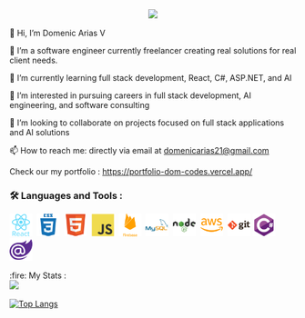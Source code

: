 <div id="header" align="center">
  <img src="https://media2.giphy.com/media/v1.Y2lkPTc5MGI3NjExNmVueWV4Nm0xdDV4M3U5MTNpemRubTRxZXdjYTY0YW92dGU4bTJieCZlcD12MV9pbnRlcm5hbF9naWZfYnlfaWQmY3Q9Zw/3oKIPnAiaMCws8nOsE/giphy.gif" width="100"/>
</div>

👋 Hi, I’m Domenic Arias V

👀 I’m a software engineer currently freelancer creating real solutions for real client needs.

🌱 I’m currently learning full stack development, React, C#, ASP.NET, and AI

💼 I’m interested in pursuing careers in full stack development, AI engineering, and software consulting

💞️ I’m looking to collaborate on projects focused on full stack applications and AI solutions

📫 How to reach me: directly via email at domenicarias21@gmail.com

Check our my portfolio : https://portfolio-dom-codes.vercel.app/

  ### :hammer_and_wrench: Languages and Tools :
  <div>

  <img src="https://github.com/devicons/devicon/blob/master/icons/react/react-original-wordmark.svg" title="React" alt="React" width="40" height="40"/>&nbsp;
  <img src="https://github.com/devicons/devicon/blob/master/icons/css3/css3-plain-wordmark.svg"  title="CSS3" alt="CSS" width="40" height="40"/>&nbsp;
  <img src="https://github.com/devicons/devicon/blob/master/icons/html5/html5-original.svg" title="HTML5" alt="HTML" width="40" height="40"/>&nbsp;
  <img src="https://github.com/devicons/devicon/blob/master/icons/javascript/javascript-original.svg" title="JavaScript" alt="JavaScript" width="40" height="40"/>&nbsp;
  <img src="https://github.com/devicons/devicon/blob/master/icons/firebase/firebase-plain-wordmark.svg" title="Firebase" alt="Firebase" width="40" height="40"/>&nbsp;
  <img src="https://github.com/devicons/devicon/blob/master/icons/mysql/mysql-original-wordmark.svg" title="MySQL"  alt="MySQL" width="40" height="40"/>&nbsp;
  <img src="https://github.com/devicons/devicon/blob/master/icons/nodejs/nodejs-original-wordmark.svg" title="NodeJS" alt="NodeJS" width="40" height="40"/>&nbsp;
  <img src="https://github.com/devicons/devicon/blob/master/icons/amazonwebservices/amazonwebservices-plain-wordmark.svg" title="AWS" alt="AWS" width="40" height="40"/>&nbsp;
  <img src="https://github.com/devicons/devicon/blob/master/icons/git/git-original-wordmark.svg" title="Git" alt="Git" width="40" height="40"/>
  <img src="https://raw.githubusercontent.com/devicons/devicon/6910f0503efdd315c8f9b858234310c06e04d9c0/icons/csharp/csharp-original.svg" title="Git" alt="Git" width="40" height="40"/>
  <img src="https://github.com/devicons/devicon/blob/master/icons/blazor/blazor-original.svg" title="Git" alt="Git" width="40" height="40"/>
</div>
 :fire: My Stats :
<div>
  <img src="https://github-readme-streak-stats.herokuapp.com/?user=domenic21&theme=dark&background=000000"/>
</div>

[![Top Langs](https://github-readme-stats.vercel.app/api/top-langs/?username=domenic21&layout=compact&theme=vision-friendly-dark)](https://github.com/anuraghazra/github-readme-stats)

<!---
domenic21/domenic21 is a ✨ special ✨ repository because its `README.md` (this file) appears on your GitHub profile.
You can click the Preview link to take a look at your changes.
--->
